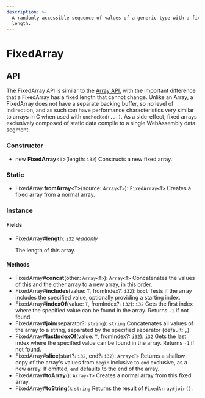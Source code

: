```yaml
---
description: >-
  A randomly accessible sequence of values of a generic type with a fixed
  length.
---
```


# FixedArray

## API

The FixedArray API is similar to the [Array API](array.md), with the important difference that a FixedArray has a fixed length that cannot change. Unlike an Array, a FixedArray does not have a separate backing buffer, so no level of indirection, and as such can have performance characteristics very similar to arrays in C when used with `unchecked(...)`. As a side-effect, fixed arrays exclusively composed of static data compile to a single WebAssembly data segment.

### Constructor

* new **FixedArray**&lt;`T`&gt;\(length: `i32`\) Constructs a new fixed array.

### Static

* FixedArray.**fromArray**&lt;`T`&gt;\(source: `Array<T>`\): `FixedArray<T>` Creates a fixed array from a normal array.

### Instance

#### Fields

* FixedArray\#**length**: `i32` _readonly_

  The length of this array.

#### Methods

* FixedArray\#**concat**\(other: `Array<T>`\): `Array<T>` Concatenates the values of this and the other array to a new array, in this order.
* FixedArray\#**includes**\(value: `T`, fromIndex?: `i32`\): `bool` Tests if the array includes the specified value, optionally providing a starting index.
* FixedArray\#**indexOf**\(value: `T`, fromIndex?: `i32`\): `i32` Gets the first index where the specified value can be found in the array. Returns `-1` if not found.
* FixedArray\#**join**\(separator?: `string`\): `string` Concatenates all values of the array to a string, separated by the specified separator \(default: `,`\).
* FixedArray\#**lastIndexOf**\(value: `T`, fromIndex?: `i32`\): `i32` Gets the last index where the specified value can be found in the array. Returns `-1` if not found.
* FixedArray\#**slice**\(start?: `i32`, end?: `i32`\): `Array<T>` Returns a shallow copy of the array's values from `begin` inclusive to `end` exclusive, as a new array. If omitted, `end` defaults to the end of the array.
* FixedArray\#**toArray**\(\): `Array<T>` Creates a normal array from this fixed array.
* FixedArray\#**toString**\(\): `string` Returns the result of `FixedArray#join()`.


